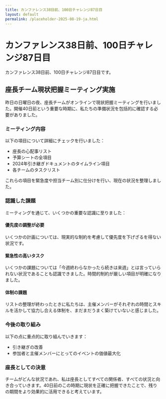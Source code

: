 ```yaml
---
title: カンファレンス38日前、100日チャレンジ87日目
layout: default
permalink: /placeholder-2025-08-19-ja.html
---
```


# カンファレンス38日前、100日チャレンジ87日目

カンファレンス38日前、100日チャレンジ87日目です。

## 座長チーム現状把握ミーティング実施

昨日の日曜日の夜、座長チームがオンラインで現状把握ミーティングを行いました。開催40日前という重要な時期に、私たちの準備状況を包括的に確認する必要がありました。

### ミーティング内容

以下の項目について詳細にチェックを行いました：

- 座長の心配事リスト
- 予算シートの全項目
- 2024年引き継ぎドキュメントのタイムライン項目
- 各チームのタスクリスト

これらの項目を緊急度や担当チーム別に仕分けを行い、現在の状況を整理しました。

### 認識した課題

ミーティングを通じて、いくつかの重要な認識に至りました：

#### 優先度の調整が必要
いくつかの計画については、現実的な制約を考慮して優先度を下げざるを得ない状況です。

#### 緊急性の高いタスク
いくつかの課題については「今週終わらなかったら続きは来週」とは言っていられない状況であることも認識できました。時間的制約が厳しい項目が明確になりました。

#### 体制の課題
リストの整理が終わったときに私たちは、主催メンバーがそれぞれの時間とスキルを活かして協力し合える体制を、まだまだうまく築けていないと感じました。

### 今後の取り組み

以下の点に重点的に取り組んでいきます：

- 引き継ぎの改善
- 参加者と主催メンバーにとってのイベントの価値最大化

### 座長としての決意

チームがどんな状況であれ、私は座長としてすべての関係者、すべての状況と向き合っていきます。40日前のこの時期に現状を正確に把握できたことで、残りの期間をより効果的に活用できると考えています。
